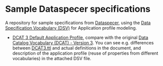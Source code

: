 # Sample Dataspecer specifications
A repository for sample specifications from [Dataspecer](https://dataspecer.com), using the [Data Specification Vocabulary (DSV)](https://w3id.org/dsv#) for Application profile modeling.

- [DCAT 3 Default Application Profile](dcat-dap), compare with the original [Data Catalog Vocabulary (DCAT) - Version 3](https://www.w3.org/TR/vocab-dcat-3/). You can see e.g. differences between [DCAT3.ttl](https://www.w3.org/ns/dcat3.ttl) and actual definitions in the document, and description of the application profile (reuse of properties from different vocabularies) in the attached DSV file.